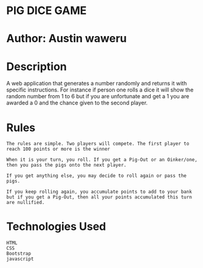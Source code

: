 # PIG DICE GAME

# Author: Austin waweru
# Description

A web application that generates a number randomly and returns it with specific instructions. For instance if person one rolls a dice it will show the random number from 1 to 6 but if you are unfortunate and get a 1 you are awarded a 0 and the chance given to the second player.

# Rules

    The rules are simple. Two players will compete. The first player to reach 100 points or more is the winner

    When it is your turn, you roll. If you get a Pig-Out or an Oinker/one, then you pass the pigs onto the next player.

    If you get anything else, you may decide to roll again or pass the pigs.

    If you keep rolling again, you accumulate points to add to your bank but if you get a Pig-Out, then all your points accumulated this turn are nullified.

# Technologies Used

    HTML
    CSS
    Bootstrap
    javascript